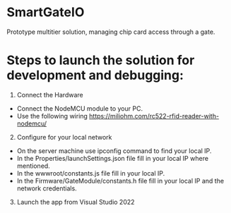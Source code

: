 # SmartGateIO

Prototype multitier solution, managing chip card access through a gate.

# Steps to launch the solution for development and debugging:
1. Connect the Hardware
 - Connect the NodeMCU module to your PC.
 - Use the following wiring https://miliohm.com/rc522-rfid-reader-with-nodemcu/

2. Configure for your local network
 - On the server machine use ipconfig command to find your local IP.
 - In the Properties/launchSettings.json file fill in your local IP where mentioned.
 - In the wwwroot/constants.js file fill in your local IP.
 - In the Firmware/GateModule/constants.h file fill in your local IP and the network credentials.

 3. Launch the app from Visual Studio 2022
